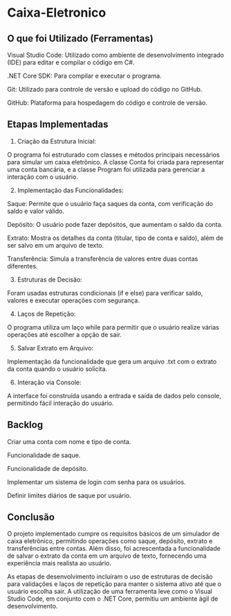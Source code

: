 # Caixa-Eletronico

## O que foi Utilizado (Ferramentas)

Visual Studio Code: Utilizado como ambiente de desenvolvimento integrado (IDE) para editar e compilar o código em C#.

.NET Core SDK: Para compilar e executar o programa.

Git: Utilizado para controle de versão e upload do código no GitHub.

GitHub: Plataforma para hospedagem do código e controle de versão.

## Etapas Implementadas

1. Criação da Estrutura Inicial:

O programa foi estruturado com classes e métodos principais necessários para simular um caixa eletrônico. A classe Conta foi criada para representar uma conta bancária, e a classe Program foi utilizada para gerenciar a interação com o usuário.



2. Implementação das Funcionalidades:

Saque: Permite que o usuário faça saques da conta, com verificação do saldo e valor válido.

Depósito: O usuário pode fazer depósitos, que aumentam o saldo da conta.

Extrato: Mostra os detalhes da conta (titular, tipo de conta e saldo), além de ser salvo em um arquivo de texto.

Transferência: Simula a transferência de valores entre duas contas diferentes.



3. Estruturas de Decisão:

Foram usadas estruturas condicionais (if e else) para verificar saldo, valores e executar operações com segurança.



4. Laços de Repetição:

O programa utiliza um laço while para permitir que o usuário realize várias operações até escolher a opção de sair.



5. Salvar Extrato em Arquivo:

Implementação da funcionalidade que gera um arquivo .txt com o extrato da conta quando o usuário solicita.



6. Interação via Console:

A interface foi construída usando a entrada e saída de dados pelo console, permitindo fácil interação do usuário.


## Backlog

Criar uma conta com nome e tipo de conta.

Funcionalidade de saque.

Funcionalidade de depósito.

Implementar um sistema de login com senha para os usuários.

Definir limites diários de saque por usuário.

## Conclusão

O projeto implementado cumpre os requisitos básicos de um simulador de caixa eletrônico, permitindo operações como saque, depósito, extrato e transferências entre contas. Além disso, foi acrescentada a funcionalidade de salvar o extrato da conta em um arquivo de texto, fornecendo uma experiência mais realista ao usuário.

As etapas de desenvolvimento incluíram o uso de estruturas de decisão para validações e laços de repetição para manter o sistema ativo até que o usuário escolha sair. A utilização de uma ferramenta leve como o Visual Studio Code, em conjunto com o .NET Core, permitiu um ambiente ágil de desenvolvimento.
